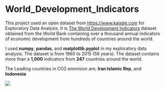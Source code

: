 # World_Development_Indicators

This project used an open dataset from https://www.kaggle.com  for Exploratory Data Analysis. It is  <a href="https://www.kaggle.com/worldbank/world-development-indicators">The World Development Indicators</a> dataset obtained from the World Bank containing over a thousand annual indicators of economic development from hundreds of countries around the world.

I used **numpy**, **pandas**, and **matplotlib.pyplot** in my exploratory data analysis. The dataset is from 1960 to 2015 (56 years).
The dataset contains more than a **1,000** indicators from **247** countries around the world.


The Leading countries in CO2 emmision are; **Iran Islamic Rep**, and **Indonesia**

![](data/download.png)
